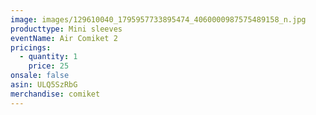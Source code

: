 ```yaml
---
image: images/129610040_1795957733895474_4060000987575489158_n.jpg
producttype: Mini sleeves
eventName: Air Comiket 2
pricings:
  - quantity: 1
    price: 25
onsale: false
asin: ULQ5SzRbG
merchandise: comiket
---
```

